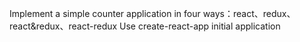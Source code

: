 Implement a simple counter application in four ways：react、redux、react&redux、react-redux
Use create-react-app initial application
